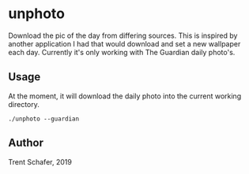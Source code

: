 # unphoto

Download the pic of the day from differing sources. This is inspired by another
application I had that would download and set a new wallpaper each day.
Currently it's only working with The Guardian daily photo's.

## Usage

At the moment, it will download the daily photo into the current working
directory.

```
./unphoto --guardian
```

## Author

Trent Schafer, 2019
